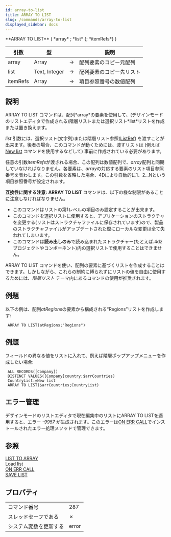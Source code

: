 ```yaml
---
id: array-to-list
title: ARRAY TO LIST
slug: /commands/array-to-list
displayed_sidebar: docs
---
```


<!--REF #_command_.ARRAY TO LIST.Syntax-->**ARRAY TO LIST** ( *array* ; *list* {; *itemRefs*} )<!-- END REF-->
<!--REF #_command_.ARRAY TO LIST.Params-->
| 引数 | 型 |  | 説明 |
| --- | --- | --- | --- |
| array | Array | &#8594;  | 配列要素のコピー元配列 |
| list | Text, Integer | &#8594;  | 配列要素のコピー先リスト |
| itemRefs | Array | &#8594;  | 項目参照番号の数値配列 |

<!-- END REF-->

## 説明 

<!--REF #_command_.ARRAY TO LIST.Summary-->ARRAY TO LIST コマンドは、配列*array*の要素を使用して、(デザインモードのリストエディタで作成される)階層リストまたは選択リスト*list*リストを作成または置き換えます。<!-- END REF-->

*list* 引数には、選択リスト(文字列)または階層リスト参照([ListRef](# "階層リストへの参照")) を渡すことが出来ます。後者の場合、このコマンドが動くためには、渡すリストは (例えば [New list](new-list.md) コマンドを使用するなどして) 事前に作成されている必要があります。

任意の引数*itemRefs*が渡される場合、この配列は数値配列で、*array*配列と同期していなければなりません。各要素は、*array*の対応する要素のリスト項目参照番号を表わします。この引数を省略した場合、4Dにより自動的に1、2...Nという項目参照番号が設定されます。

**互換性に関する注意:** **ARRAY TO LIST** コマンドは、以下の様な制限があることに注意しなければなりません。

* このコマンドはリストの第1レベルの項目のみ設定することが出来ます。
* このコマンドを選択リストに使用すると、アプリケーションのストラクチャを変更する(リストはストラクチャファイルに保存されています)ので、製品のストラクチャファイルがアップデートされた際にローカルな変更は全て失われてしまいます。
* このコマンドは**読み出しのみ**で読み込まれたストラクチャー(たとえば.4dz プロジェクトやコンポーネント)内の選択リストで使用することはできません。

ARRAY TO LIST コマンドを使い、配列の要素に基づくリストを作成することはできます。しかしながら、これらの制約に縛られずにリストの値を自由に使用するためには、*階層リスト* テーマ内にあるコマンドの使用が推奨されます。

## 例題 

以下の例は、配列*atRegions*の要素から構成される“Regions”リストを作成します:  

```4d
 ARRAY TO LIST(atRegions;"Regions")
```

## 例題 

フィールドの異なる値をリストに入れて、例えば階層ポップアップメニューを作成したい場合:

```4d
 ALL RECORDS([Company])
 DISTINCT VALUES([Company]country;$arrCountries)
 CountryList:=New list
 ARRAY TO LIST($arrCountries;CountryList)
```

## エラー管理 

デザインモードのリストエディタで現在編集中のリストにARRAY TO LISTを適用すると、エラー *\-9957* が生成されます。このエラーは[ON ERR CALL](on-err-call.md "ON ERR CALL")でインストールされたエラー処理メソッドで管理できます。

## 参照 

[LIST TO ARRAY](list-to-array.md)  
[Load list](load-list.md)  
[ON ERR CALL](on-err-call.md)  
[SAVE LIST](save-list.md)  

## プロパティ

|  |  |
| --- | --- |
| コマンド番号 | 287 |
| スレッドセーフである | &cross; |
| システム変数を更新する | error |


